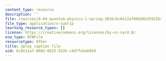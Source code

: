 ```yaml
---
content_type: resource
description: ''
file: /courses/8-04-quantum-physics-i-spring-2016/6c8e12af86826b25922bc4d7fe5a695d_fXlzY2l1-4w.srt
file_type: application/x-subrip
learning_resource_types: []
license: https://creativecommons.org/licenses/by-nc-sa/4.0/
ocw_type: OCWFile
resourcetype: Other
title: 3play caption file
uid: 6c8e12af-8682-6b25-922b-c4d7fe5a695d
---
```

